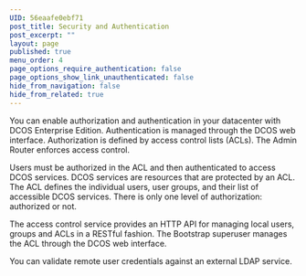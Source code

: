 ```yaml
---
UID: 56eaafe0ebf71
post_title: Security and Authentication
post_excerpt: ""
layout: page
published: true
menu_order: 4
page_options_require_authentication: false
page_options_show_link_unauthenticated: false
hide_from_navigation: false
hide_from_related: true
---
```

You can enable authorization and authentication in your datacenter with DCOS Enterprise Edition. Authentication is managed through the DCOS web interface. Authorization is defined by access control lists (ACLs). The Admin Router enforces access control.

Users must be authorized in the ACL and then authenticated to access DCOS services. DCOS services are resources that are protected by an ACL. The ACL defines the individual users, user groups, and their list of accessible DCOS services. There is only one level of authorization: authorized or not.

The access control service provides an HTTP API for managing local users, groups and ACLs in a RESTful fashion. The Bootstrap superuser manages the ACL through the DCOS web interface.

You can validate remote user credentials against an external LDAP service.